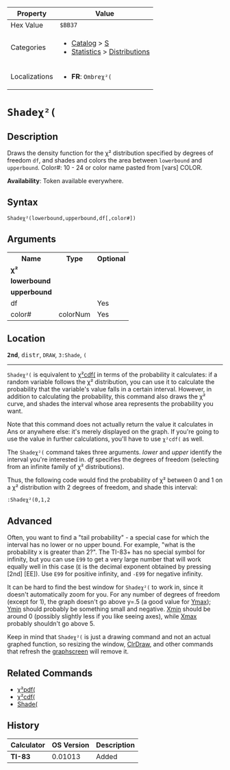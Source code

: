 | Property      | Value |
|---------------|-------|
| Hex Value     | `$BB37`|
| Categories    | <ul><li>[Catalog](<../categories/Catalog.md>) > [S](<../categories/Catalog.md#S>)</li><li>[Statistics](<../categories/Statistics.md>) > [Distributions](<../categories/Statistics.md#Distributions>)</li></ul> |
| Localizations | <ul><li><b>FR</b>: `Ombreχ²(`</li></ul> |

# `Shadeχ²(`

## Description
Draws the density function for the χ² distribution specified by degrees of freedom `df`, and shades and colors the area between `lowerbound` and `upperbound`.
Color#: 10 - 24 or color name pasted from [vars] COLOR.


<b>Availability</b>: Token available everywhere.

## Syntax
`Shadeχ²(lowerbound,upperbound,df[,color#])`

## Arguments
<table>
<tr><th>Name</th><th>Type</th><th>Optional</th></tr>

<tr><td><b>χ²</b></td><td></td><td></td></tr>

<tr><td><b>lowerbound</b></td><td></td><td></td></tr>

<tr><td><b>upperbound</b></td><td></td><td></td></tr>

<tr><td>df</td><td></td><td>Yes</td></tr>

<tr><td>color#</td><td>colorNum</td><td>Yes</td></tr>

</table>

## Location
<tt><kbd><b>2nd</b></kbd></tt>, <kbd>distr</kbd>, `DRAW`, `3:Shade`, `(`
<hr>

`Shadeχ²(` is equivalent to [χ²cdf(](/chisquarecdf) in terms of the probability it calculates: if a random variable follows the χ² distribution, you can use it to calculate the probability that the variable's value falls in a certain interval. However, in addition to calculating the probability, this command also draws the χ² curve, and shades the interval whose area represents the probability you want.

Note that this command does not actually return the value it calculates in Ans or anywhere else: it's merely displayed on the graph. If you're going to use the value in further calculations, you'll have to use `χ²cdf(` as well.

The `Shadeχ²(` command takes three arguments. _lower_ and _upper_ identify the interval you're interested in. _df_ specifies the degrees of freedom (selecting from an infinite family of χ² distributions).

Thus, the following code would find the probability of χ² between 0 and 1 on a χ² distribution with 2 degrees of freedom, and shade this interval:

```ti-basic
:Shadeχ²(0,1,2
```

## Advanced

Often, you want to find a "tail probability" - a special case for which the interval has no lower or no upper bound. For example, "what is the probability x is greater than 2?". The TI-83+ has no special symbol for infinity, but you can use `E99` to get a very large number that will work equally well in this case (`E` is the decimal exponent obtained by pressing [2nd] [EE]). Use `E99` for positive infinity, and `-E99` for negative infinity.

It can be hard to find the best window for `Shadeχ²(` to work in, since it doesn't automatically zoom for you. For any number of degrees of freedom (except for 1), the graph doesn't go above y=.5 (a good value for [Ymax](/system-variables#window)); [Ymin](/system-variables#window) should probably be something small and negative. [Xmin](/system-variables#window) should be around 0 (possibly slightly less if you like seeing axes), while [Xmax](/system-variables#window) probably shouldn't go above 5.

Keep in mind that `Shadeχ²(` is just a drawing command and not an actual graphed function, so resizing the window, [ClrDraw](/clrdraw), and other commands that refresh the [graphscreen](/graphscreen) will remove it.

## Related Commands

*   [χ²pdf(](/chisquarepdf)
*   [χ²cdf(](/chisquarecdf)
*   [Shade(](/shade)

## History
| Calculator | OS Version | Description |
|------------|------------|-------------|
| <b>TI-83</b> | 0.01013 | Added |


